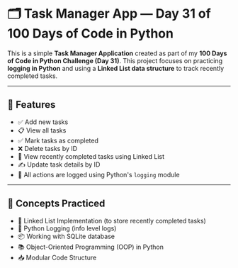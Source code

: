 # 🗂️ Task Manager App — Day 31 of 100 Days of Code in Python

This is a simple **Task Manager Application** created as part of my **100 Days of Code in Python Challenge (Day 31)**. This project focuses on practicing **logging in Python** and using a **Linked List data structure** to track recently completed tasks.

---

## 📌 Features

- ✅ Add new tasks  
- 📋 View all tasks  
- ✅ Mark tasks as completed  
- ❌ Delete tasks by ID  
- 🔁 View recently completed tasks using Linked List  
- ✍️ Update task details by ID  
- 📂 All actions are logged using Python's `logging` module

---

## 🧠 Concepts Practiced

- 🔗 Linked List Implementation (to store recently completed tasks)
- 🧾 Python Logging (info level logs)
- 📦 Working with SQLite database
- 📚 Object-Oriented Programming (OOP) in Python
- 📥 Modular Code Structure




